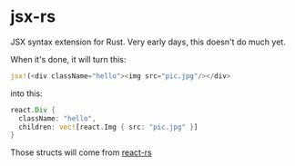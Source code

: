 # jsx-rs
JSX syntax extension for Rust. Very early days, this doesn't do much yet.

When it's done, it will turn this:
```rust
jsx!(<div className="hello"><img src="pic.jpg"/></div>
```

into this:
```rust
react.Div { 
  className: "hello",
  children: vec![react.Img { src: "pic.jpg" }]
}
```

Those structs will come from [react-rs](/camjackson/react-rs)
